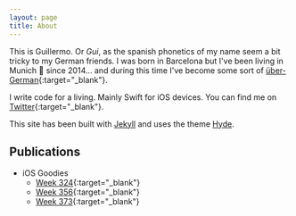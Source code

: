```yaml
---
layout: page
title: About
---
```


This is Guillermo. Or *Gui*, as the spanish phonetics of my name seem a bit tricky to my German friends. I was born in Barcelona but I've been living in Munich 🥨 since 2014... and during this time I've become some sort of [über-German](http://multicoolty.com/25-signs-you-have-been-living-in-germany-for-too-long-and-have-become-a-little-bit-german/){:target="_blank"}.

I write code for a living. Mainly Swift for iOS devices. You can find me on [Twitter](https://twitter.com/gmoraleda_){:target="_blank"}.

This site has been built with [Jekyll](https://jekyllrb.com/) and uses the theme [Hyde](https://github.com/poole/hyde).

## Publications
- iOS Goodies
  - [Week 324](https://ios-goodies.com/post/611782648883478528/week-324){:target="_blank"}
  - [Week 356](https://ios-goodies.com/post/632071483578056705/week-356){:target="_blank"}
  - [Week 373](https://ios-goodies.com/post/644127580967059456/week-373){:target="_blank"}